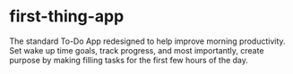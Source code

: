 # first-thing-app
The standard To-Do App redesigned to help improve morning productivity. Set wake up time goals, track progress, and most importantly, create purpose by making filling tasks for the first few hours of the day.
